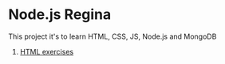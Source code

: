  # Node.js Regina

 This project it's to learn HTML, CSS, JS, Node.js and MongoDB
 1. [HTML  exercises](html)